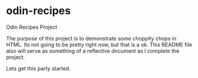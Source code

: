 # odin-recipes
Odin Recipes Project

The purpose of this project is to demonstrate some choppity chops in HTML. Its not going to be pretty right now, but that is a ok. This README file also will serve as 
something of a reflective document as I complete the project. 

Lets get this party started. 
